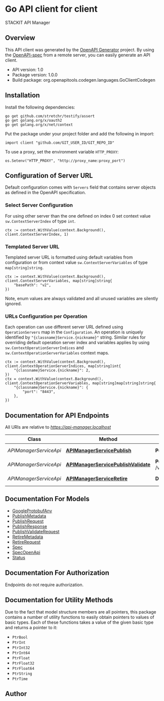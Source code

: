 # Go API client for client

STACKIT API Manager

## Overview
This API client was generated by the [OpenAPI Generator](https://openapi-generator.tech) project.  By using the [OpenAPI-spec](https://www.openapis.org/) from a remote server, you can easily generate an API client.

- API version: 1.0
- Package version: 1.0.0
- Build package: org.openapitools.codegen.languages.GoClientCodegen

## Installation

Install the following dependencies:

```shell
go get github.com/stretchr/testify/assert
go get golang.org/x/oauth2
go get golang.org/x/net/context
```

Put the package under your project folder and add the following in import:

```golang
import client "github.com/GIT_USER_ID/GIT_REPO_ID"
```

To use a proxy, set the environment variable `HTTP_PROXY`:

```golang
os.Setenv("HTTP_PROXY", "http://proxy_name:proxy_port")
```

## Configuration of Server URL

Default configuration comes with `Servers` field that contains server objects as defined in the OpenAPI specification.

### Select Server Configuration

For using other server than the one defined on index 0 set context value `sw.ContextServerIndex` of type `int`.

```golang
ctx := context.WithValue(context.Background(), client.ContextServerIndex, 1)
```

### Templated Server URL

Templated server URL is formatted using default variables from configuration or from context value `sw.ContextServerVariables` of type `map[string]string`.

```golang
ctx := context.WithValue(context.Background(), client.ContextServerVariables, map[string]string{
	"basePath": "v2",
})
```

Note, enum values are always validated and all unused variables are silently ignored.

### URLs Configuration per Operation

Each operation can use different server URL defined using `OperationServers` map in the `Configuration`.
An operation is uniquely identified by `"{classname}Service.{nickname}"` string.
Similar rules for overriding default operation server index and variables applies by using `sw.ContextOperationServerIndices` and `sw.ContextOperationServerVariables` context maps.

```
ctx := context.WithValue(context.Background(), client.ContextOperationServerIndices, map[string]int{
	"{classname}Service.{nickname}": 2,
})
ctx = context.WithValue(context.Background(), client.ContextOperationServerVariables, map[string]map[string]string{
	"{classname}Service.{nickname}": {
		"port": "8443",
	},
})
```

## Documentation for API Endpoints

All URIs are relative to *https://api-manager.localhost*

Class | Method | HTTP request | Description
------------ | ------------- | ------------- | -------------
*APIManagerServiceApi* | [**APIManagerServicePublish**](docs/APIManagerServiceApi.md#apimanagerservicepublish) | **Post** /v1/projects/{metadata.project_id}/api/{metadata.identifier} | Publish API Endpoint
*APIManagerServiceApi* | [**APIManagerServicePublishValidate**](docs/APIManagerServiceApi.md#apimanagerservicepublishvalidate) | **Post** /v1/projects/{metadata.project_id}/api/{metadata.identifier}/validate | Validate API Endpoint
*APIManagerServiceApi* | [**APIManagerServiceRetire**](docs/APIManagerServiceApi.md#apimanagerserviceretire) | **Delete** /v1/projects/{metadata.project_id}/api/{metadata.identifier} | Retire API Endpoint


## Documentation For Models

 - [GoogleProtobufAny](docs/GoogleProtobufAny.md)
 - [PublishMetadata](docs/PublishMetadata.md)
 - [PublishRequest](docs/PublishRequest.md)
 - [PublishResponse](docs/PublishResponse.md)
 - [PublishValidateRequest](docs/PublishValidateRequest.md)
 - [RetireMetadata](docs/RetireMetadata.md)
 - [RetireRequest](docs/RetireRequest.md)
 - [Spec](docs/Spec.md)
 - [SpecOpenApi](docs/SpecOpenApi.md)
 - [Status](docs/Status.md)


## Documentation For Authorization

 Endpoints do not require authorization.


## Documentation for Utility Methods

Due to the fact that model structure members are all pointers, this package contains
a number of utility functions to easily obtain pointers to values of basic types.
Each of these functions takes a value of the given basic type and returns a pointer to it:

* `PtrBool`
* `PtrInt`
* `PtrInt32`
* `PtrInt64`
* `PtrFloat`
* `PtrFloat32`
* `PtrFloat64`
* `PtrString`
* `PtrTime`

## Author



